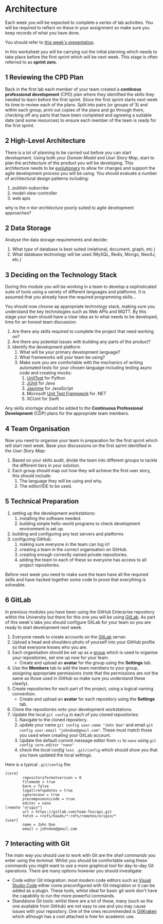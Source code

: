 # Architecture

Each week you will be expected to complete a series of lab activities. You will be required to reflect on these in your assignment so make sure you keep records of what you have done.

You should refer to [this week's presentation](https://drive.google.com/open?id=1GUZTf_4yCVUBWiOS3ACQ8ngkEFak7mZy9lzYwDWePq0).

In this worksheet you will be carrying out the initial planning which needs to take place before the first _sprint_ which will be next week. This stage is often referred to as **sprint zero**.

## 1 Reviewing the CPD Plan

Back in the first lab each member of your team created a **continous professional development** (CPD) plan where they identified the skills they needed to learn before the first sprint. Since the first sprint starts next week its time to review each of the plans. Split into pairs (or groups of 3) and within each group, print out copies of the plans and go through them, checking off any parts that have been completed and agreeing a suitable date (and some resources) to ensure each member of the team is ready for the first sprint.

## 2 High-Level Architecture

There is a lot of planning to be carried out before you can start development. Using both your _Domain Model_ and _User Story Map_, start to plan the architecture of the product you will be developing. This architecture needs to be [evolutionary](https://www.thoughtworks.com/books/building-evolutionary-architectures) to allow for changes and support the agile development process you will be using. You should evaluate a number of architectural design patterns including:

1. publish-subscribe
2. model-view-controller
3. web apis

why is the _n-tier architecture_ poorly suited to agile development approaches?

## 2 Data Storage

Analyse the data storage requirements and decide:

1. What _type_ of database is best suited (relational, document, graph, etc.)
2. What database technology will be used (MySQL, Redis, Mongo, Neo4J, etc.)

## 3 Deciding on the Technology Stack

During this module you will be working in a team to develop a sophisticated suite of tools using a variety of different languages and platforms. It is assumed that you already have the required programming skills...

You should now choose ap appropriate technology stack, making sure you understand the key technologies such as Web APIs and MQTT. By this stage your team should have a clear idea as to what needs to be developed, time for an honest team discussion:

1. Are there any skills required to complete the project that need working on?
2. Are there any potential issues with building any parts of the product?
3. Identify the development platform
    1. What will be your primary development language?
    2. What frameworks will your team be using?
    3. Make sure you are comfortable with the mechanics of writing automated tests for your chosen language including testing async code and creating mocks:
        1. [UnitTest](https://docs.python.org/3/library/unittest.html) for Python
        2. [JUnit](http://junit.org) for Java
        3. [Jasmine](http://jasmine.github.io) for JavaScript
        4. Microsoft [Unit Test Framework](https://msdn.microsoft.com/en-us/library/hh598960.aspx) for .NET
        5. XCUnit for Swift

Any skills shortage should be added to the **Continuous Professional Development** (CDP) plans for the appropriate team members.

## 4 Team Organisation

Now you need to organise your team in preparation for the first sprint which will start next week. Base your discussions on the first sprint identified in the _User Story Map_:

1. Based on your skills audit, divide the team into different groups to tackle the different tiers in your solution.
2. Each group should map out how they will achieve the first user story, this should include:
    1. The language they will be using and why.
    2. The editor/IDE to be used.

## 5 Technical Preparation

1. setting up the development workstations:
    1. installing the software needed.
    2. building simple hello-world programs to check development environment is set up.
2. building and configuring any test servers and platforms
3. configuring GitHub:
    1. making sure everyone in the team can log in!
    2. creating a team in the correct organisation on GitHub.
    3. creating enough correctly named private repositories.
    4. adding the team to each of these so everyone has access to all project repositories.

Before next week you need to make sure the team have all the required skills and have hacked together some code to prove that everything is solveable.

## 6 GitLab

In previous modules you have been using the GitHub Enterprise repository within the University but there for this one you will be using [GitLab](https://gitlab.com). As part of this week's labs you should configure GitLab for your team so you are ready to start development next week.

1. Everyone needs to create accounts on the [GitLab](https://about.gitlab.com) server.
2. Upload a head and shoulders photo of yourself into your GitHub profile so that everyone knows who you are.
3. Each organisation should be set up as a [group](https://gitlab.com/dashboard/groups) which is used to organise your repositories, set one up now for your team.
    - Create and upload an **avatar** for the group using the **Settings** tab.
4. Use the **Members** tab to add the team members to your group, assigning appropriate permissions (note that the permissions are _not_ the same as those used in GitHub so make sure you understand these clearly).
5. Create repositories for each part of the project, using a logical naming convention.
    - Create and upload an **avatar** for each repository using the **Settings** tab.
6. Clone the repositories onto your development workstations.
7. Update the local `git config` in each of you cloned repositories:
    1. Navigate to the cloned repository.
    2. update your name `git config user.name "John Doe"` and email `git config user.email "johndoe@gmail.com"`. These must match those you used when creating your GitLab account.
    3. Update the default commit message editor from `vi` to `nano` using `git config core.editor "nano"`
    4. check the _local config_ `less .git/config` which should show you that you have updated the local settings.

Here is a typical `.git/config` file:

```
[core]
        repositoryformatversion = 0
        filemode = true
        bare = false
        logallrefupdates = true
        ignorecase = true
        precomposeunicode = true
        editor = nano
[remote "origin"]
        url = https://gitlab.com/team-fox/api.git
        fetch = +refs/heads/*:refs/remotes/origin/*
[user]
        name = John Doe
        email = johndoe@gmail.com
```

## 7 Interacting with Git

The main way you should use to work with Git are the _shell commands_ you enter using the _terminal_. Whilst you should be comfortable using these commands you might want to use a more graphical tool for day-to-day Git operations. There are many options however you should investigate:

- Code editor Git integration: most modern code editors such as [Visual Studio Code](https://code.visualstudio.com) either come preconfigured with Git integration or it can be added as a plugin. These tools, whilst ideal for basic git work don't have the capability to run the more powerful commands.
- Standalone Git tools: whilst there are a lot of these, many (such as the one available from GitHub) are not easy to use and you may cause issues with your repository. One of the ones recommended is [GitKraken](https://www.gitkraken.com) which although has a cost attached is free for academic use.